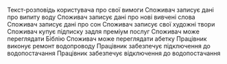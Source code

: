 Текст-розповідь користувача про свої вимоги
Споживач записує дані про випиту воду
Споживач записує дані про нові вивчені слова
Споживач записує дані про сон
Споживач записує свої художні твори
Споживач купує підписку задля преміум послуг
Споживач може переглядати Біблію
Споживач може переглядати абетку
Працівник виконує ремонт водопроводу
Працівник забезпечує підключення до водопостачання
Працівник забезпечує відключення до водопостачання

